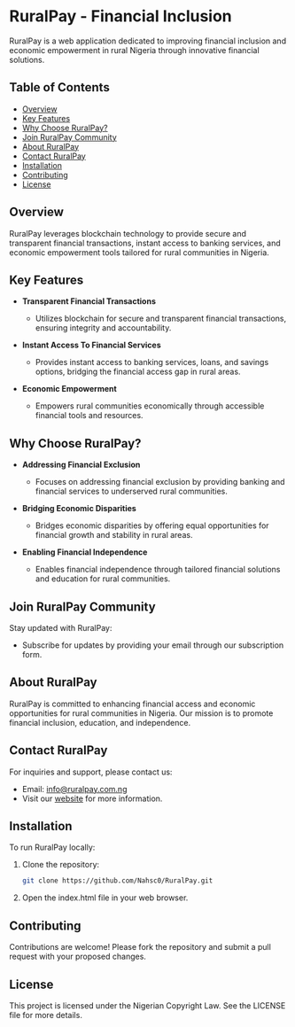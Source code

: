 
# RuralPay - Financial Inclusion

RuralPay is a web application dedicated to improving financial inclusion and economic empowerment in rural Nigeria through innovative financial solutions.

## Table of Contents

- [Overview](#overview)
- [Key Features](#key-features)
- [Why Choose RuralPay?](#why-choose-ruralpay)
- [Join RuralPay Community](#join-ruralpay-community)
- [About RuralPay](#about-ruralpay)
- [Contact RuralPay](#contact-ruralpay)
- [Installation](#installation)
- [Contributing](#contributing)
- [License](#license)

## Overview

RuralPay leverages blockchain technology to provide secure and transparent financial transactions, instant access to banking services, and economic empowerment tools tailored for rural communities in Nigeria.

## Key Features

- **Transparent Financial Transactions**
  - Utilizes blockchain for secure and transparent financial transactions, ensuring integrity and accountability.
  
- **Instant Access To Financial Services**
  - Provides instant access to banking services, loans, and savings options, bridging the financial access gap in rural areas.
  
- **Economic Empowerment**
  - Empowers rural communities economically through accessible financial tools and resources.

## Why Choose RuralPay?

- **Addressing Financial Exclusion**
  - Focuses on addressing financial exclusion by providing banking and financial services to underserved rural communities.
  
- **Bridging Economic Disparities**
  - Bridges economic disparities by offering equal opportunities for financial growth and stability in rural areas.
  
- **Enabling Financial Independence**
  - Enables financial independence through tailored financial solutions and education for rural communities.

## Join RuralPay Community

Stay updated with RuralPay:

- Subscribe for updates by providing your email through our subscription form.

## About RuralPay

RuralPay is committed to enhancing financial access and economic opportunities for rural communities in Nigeria. Our mission is to promote financial inclusion, education, and independence.

## Contact RuralPay

For inquiries and support, please contact us:

- Email: info@ruralpay.com.ng
- Visit our [website](#) for more information.

## Installation

To run RuralPay locally:

1. Clone the repository:
   ```bash
   git clone https://github.com/Nahsc0/RuralPay.git
   ```
   
2. Open the index.html file in your web browser.

## Contributing

Contributions are welcome! Please fork the repository and submit a pull request with your proposed changes.

## License

This project is licensed under the Nigerian Copyright Law. See the LICENSE file for more details.
